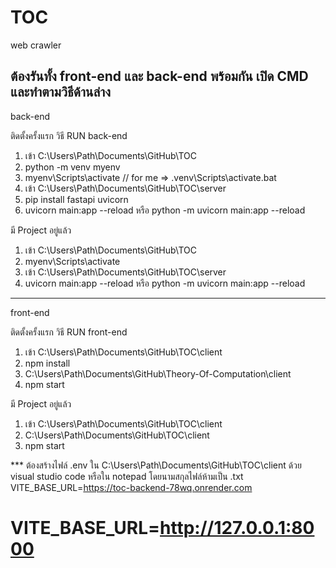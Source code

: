 # TOC
web crawler

ต้องรันทั้ง front-end และ back-end พร้อมกัน
เปิด CMD และทำตามวิธีด้านล่าง
---------------------------------------------------------------------------
back-end

ติดตั้งครั้งแรก วิธี RUN back-end
1. เข้า C:\Users\Path\Documents\GitHub\TOC
2. python -m venv myenv
3. myenv\Scripts\activate  // for me => .venv\Scripts\activate.bat
4. เข้า C:\Users\Path\Documents\GitHub\TOC\server
5. pip install fastapi uvicorn
6. uvicorn main:app --reload หรือ python -m uvicorn main:app --reload

มี Project อยู่แล้ว
1. เข้า C:\Users\Path\Documents\GitHub\TOC
2. myenv\Scripts\activate
3. เข้า C:\Users\Path\Documents\GitHub\TOC\server
4. uvicorn main:app --reload หรือ python -m uvicorn main:app --reload
---------------------------------------------------------------------------
front-end

ติดตั้งครั้งแรก วิธี RUN front-end
1. เข้า C:\Users\Path\Documents\GitHub\TOC\client
2. npm install
3. C:\Users\Path\Documents\GitHub\Theory-Of-Computation\client
4. npm start

มี Project อยู่แล้ว
1. เข้า C:\Users\Path\Documents\GitHub\TOC\client
2. C:\Users\Path\Documents\GitHub\TOC\client
3. npm start

*** ต้องสร้างไฟล์ .env ใน C:\Users\Path\Documents\GitHub\TOC\client ด้วย visual studio code หรือใน notepad โดยนามสกุลไฟล์ห้ามเป็น .txt
VITE_BASE_URL=https://toc-backend-78wq.onrender.com
# VITE_BASE_URL=http://127.0.0.1:8000

